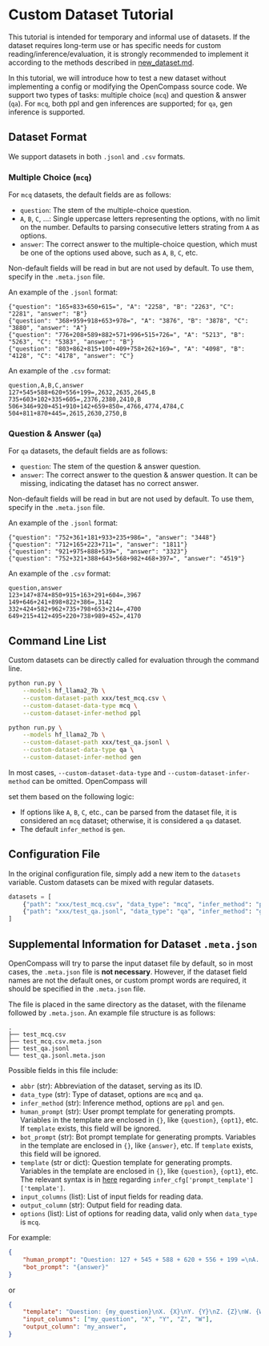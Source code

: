 # Custom Dataset Tutorial

This tutorial is intended for temporary and informal use of datasets. If the dataset requires long-term use or has specific needs for custom reading/inference/evaluation, it is strongly recommended to implement it according to the methods described in [new_dataset.md](./new_dataset.md).

In this tutorial, we will introduce how to test a new dataset without implementing a config or modifying the OpenCompass source code. We support two types of tasks: multiple choice (`mcq`) and question & answer (`qa`). For `mcq`, both ppl and gen inferences are supported; for `qa`, gen inference is supported.

## Dataset Format

We support datasets in both `.jsonl` and `.csv` formats.

### Multiple Choice (`mcq`)

For `mcq` datasets, the default fields are as follows:

- `question`: The stem of the multiple-choice question.
- `A`, `B`, `C`, ...: Single uppercase letters representing the options, with no limit on the number. Defaults to parsing consecutive letters strating from `A` as options.
- `answer`: The correct answer to the multiple-choice question, which must be one of the options used above, such as `A`, `B`, `C`, etc.

Non-default fields will be read in but are not used by default. To use them, specify in the `.meta.json` file.

An example of the `.jsonl` format:

```jsonl
{"question": "165+833+650+615=", "A": "2258", "B": "2263", "C": "2281", "answer": "B"}
{"question": "368+959+918+653+978=", "A": "3876", "B": "3878", "C": "3880", "answer": "A"}
{"question": "776+208+589+882+571+996+515+726=", "A": "5213", "B": "5263", "C": "5383", "answer": "B"}
{"question": "803+862+815+100+409+758+262+169=", "A": "4098", "B": "4128", "C": "4178", "answer": "C"}
```

An example of the `.csv` format:

```csv
question,A,B,C,answer
127+545+588+620+556+199=,2632,2635,2645,B
735+603+102+335+605=,2376,2380,2410,B
506+346+920+451+910+142+659+850=,4766,4774,4784,C
504+811+870+445=,2615,2630,2750,B
```

### Question & Answer (`qa`)

For `qa` datasets, the default fields are as follows:

- `question`: The stem of the question & answer question.
- `answer`: The correct answer to the question & answer question. It can be missing, indicating the dataset has no correct answer.

Non-default fields will be read in but are not used by default. To use them, specify in the `.meta.json` file.

An example of the `.jsonl` format:

```jsonl
{"question": "752+361+181+933+235+986=", "answer": "3448"}
{"question": "712+165+223+711=", "answer": "1811"}
{"question": "921+975+888+539=", "answer": "3323"}
{"question": "752+321+388+643+568+982+468+397=", "answer": "4519"}
```

An example of the `.csv` format:

```csv
question,answer
123+147+874+850+915+163+291+604=,3967
149+646+241+898+822+386=,3142
332+424+582+962+735+798+653+214=,4700
649+215+412+495+220+738+989+452=,4170
```

## Command Line List

Custom datasets can be directly called for evaluation through the command line.

```bash
python run.py \
    --models hf_llama2_7b \
    --custom-dataset-path xxx/test_mcq.csv \
    --custom-dataset-data-type mcq \
    --custom-dataset-infer-method ppl
```

```bash
python run.py \
    --models hf_llama2_7b \
    --custom-dataset-path xxx/test_qa.jsonl \
    --custom-dataset-data-type qa \
    --custom-dataset-infer-method gen
```

In most cases, `--custom-dataset-data-type` and `--custom-dataset-infer-method` can be omitted. OpenCompass will

set them based on the following logic:

- If options like `A`, `B`, `C`, etc., can be parsed from the dataset file, it is considered an `mcq` dataset; otherwise, it is considered a `qa` dataset.
- The default `infer_method` is `gen`.

## Configuration File

In the original configuration file, simply add a new item to the `datasets` variable. Custom datasets can be mixed with regular datasets.

```python
datasets = [
    {"path": "xxx/test_mcq.csv", "data_type": "mcq", "infer_method": "ppl"},
    {"path": "xxx/test_qa.jsonl", "data_type": "qa", "infer_method": "gen"},
]
```

## Supplemental Information for Dataset `.meta.json`

OpenCompass will try to parse the input dataset file by default, so in most cases, the `.meta.json` file is **not necessary**. However, if the dataset field names are not the default ones, or custom prompt words are required, it should be specified in the `.meta.json` file.

The file is placed in the same directory as the dataset, with the filename followed by `.meta.json`. An example file structure is as follows:

```tree
.
├── test_mcq.csv
├── test_mcq.csv.meta.json
├── test_qa.jsonl
└── test_qa.jsonl.meta.json
```

Possible fields in this file include:

- `abbr` (str): Abbreviation of the dataset, serving as its ID.
- `data_type` (str): Type of dataset, options are `mcq` and `qa`.
- `infer_method` (str): Inference method, options are `ppl` and `gen`.
- `human_prompt` (str): User prompt template for generating prompts. Variables in the template are enclosed in `{}`, like `{question}`, `{opt1}`, etc. If `template` exists, this field will be ignored.
- `bot_prompt` (str): Bot prompt template for generating prompts. Variables in the template are enclosed in `{}`, like `{answer}`, etc. If `template` exists, this field will be ignored.
- `template` (str or dict): Question template for generating prompts. Variables in the template are enclosed in `{}`, like `{question}`, `{opt1}`, etc. The relevant syntax is in [here](../prompt/prompt_template.md) regarding `infer_cfg['prompt_template']['template']`.
- `input_columns` (list): List of input fields for reading data.
- `output_column` (str): Output field for reading data.
- `options` (list): List of options for reading data, valid only when `data_type` is `mcq`.

For example:

```json
{
    "human_prompt": "Question: 127 + 545 + 588 + 620 + 556 + 199 =\nA. 2632\nB. 2635\nC. 2645\nAnswer: Let's think step by step, 127 + 545 + 588 + 620 + 556 + 199 = 672 + 588 + 620 + 556 + 199 = 1260 + 620 + 556 + 199 = 1880 + 556 + 199 = 2436 + 199 = 2635. So the answer is B.\nQuestion: {question}\nA. {A}\nB. {B}\nC. {C}\nAnswer: ",
    "bot_prompt": "{answer}"
}
```

or

```json
{
    "template": "Question: {my_question}\nX. {X}\nY. {Y}\nZ. {Z}\nW. {W}\nAnswer:",
    "input_columns": ["my_question", "X", "Y", "Z", "W"],
    "output_column": "my_answer",
}
```
